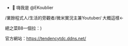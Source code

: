 - 👋 嗨我是 @EKoublier

/業餘程式人/生活的旁觀者/微米實況主兼Youtuber/
大概這樣←

總之菜B8一個拉：)


官方網站：https://tendencytdc.ddns.net/
